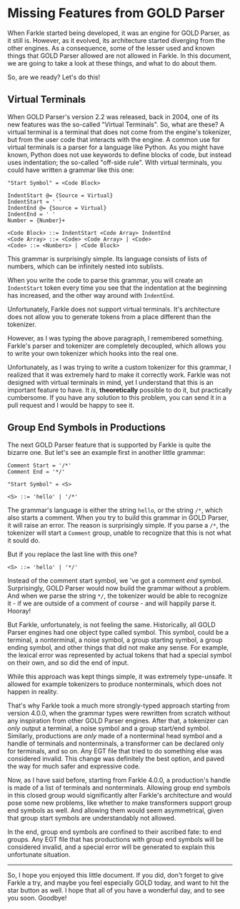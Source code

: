 # Missing Features from GOLD Parser

When Farkle started being developed, it was an engine for GOLD Parser, as it still is. However, as it evolved, its architecture started diverging from the other engines. As a consequence, some of the lesser used and known things that GOLD Parser allowed are not allowed in Farkle. In this document, we are going to take a look at these things, and what to do about them.

So, are we ready? Let's do this!

## Virtual Terminals

When GOLD Parser's version 2.2 was released, back in 2004, one of its new features was the so-called "Virtual Terminals". So, what are these? A virtual terminal is a terminal that does not come from the engine's tokenizer, but from the user code that interacts with the engine. A common use for virtual terminals is a parser for a language like Python. As you might have known, Python does not use keywords to define blocks of code, but instead uses indentation; the so-called "off-side rule". With virtual terminals, you could have written a grammar like this one:

```
"Start Symbol" = <Code Block>

IndentStart @= {Source = Virtual}
IndentStart = ' '
IndentEnd @= {Source = Virtual}
IndentEnd = ' '
Number = {Number}+

<Code Block> ::= IndentStart <Code Array> IndentEnd
<Code Array> ::= <Code> <Code Array> | <Code>
<Code> ::= <Numbers> | <Code Block>
```

This grammar is surprisingly simple. Its language consists of lists of numbers, which can be infinitely nested into sublists.

When you write the code to parse this grammar, you will create an `IndentStart` token every time you see that the indentation at the beginning has increased, and the other way around with `IndentEnd`.

Unfortunately, Farkle does not support virtual terminals. It's architecture does not allow you to generate tokens from a place different than the tokenizer.

However, as I was typing the above paragraph, I remembered something. Farkle's parser and tokenizer are completely decoupled, which allows you to write your own tokenizer which hooks into the real one.

Unfortunately, as I was trying to write a custom tokenizer for this grammar, I realized that it was extremely hard to make it correctly work. Farkle was not designed with virtual terminals in mind, yet I understand that this is an important feature to have. It _is_, __theoretically__ possible to do it, but practically cumbersome. If you have any solution to this problem, you can send it in a pull request and I would be happy to see it.

## Group End Symbols in Productions

The next GOLD Parser feature that is supported by Farkle is quite the bizarre one. But let's see an example first in another little grammar:

```
Comment Start = '/*'
Comment End = '*/'

"Start Symbol" = <S>

<S> ::= 'hello' | '/*'
```

The grammar's language is either the string `hello`, or the string `/*`, which also starts a comment. When you try to build this grammar in GOLD Parser, it will raise an error. The reason is surprisingly simple. If you parse a `/*`, the tokenizer will start a `Comment` group, unable to recognize that this is not what it sould do.

But if you replace the last line with this one?

```
<S> ::= 'hello' | '*/'
```

Instead of the comment start symbol, we 've got a comment _end_ symbol. Surprisingly, GOLD Parser would now build the grammar without a problem. And when we parse the string `*/`, the tokenizer would be able to recognize it - if we are outside of a comment of course - and will happily parse it. Hooray!

But Farkle, unfortunately, is not feeling the same. Historically, all GOLD Parser engines had one object type called symbol. This symbol, could be a terminal, a nonterminal, a noise symbol, a group starting symbol, a group ending symbol, and other things that did not make any sense. For example, the lexical error was represented by actual tokens that had a special symbol on their own, and so did the end of input.

While this approach was kept things simple, it was extremely type-unsafe. It allowed for example tokenizers to produce nonterminals, which does not happen in reality.

That's why Farkle took a much more strongly-typed approach starting from version 4.0.0, when the grammar types were rewritten from scratch without any inspiration from other GOLD Parser engines. After that, a tokenizer can _only_ output a terminal, a noise symbol and a group start/end symbol. Similarly, productions are _only_ made of a nonterminal head symbol and a handle of terminals and nonterminals, a transformer can be declared only for terminals, and so on. Any EGT file that tried to do something else was considered invalid. This change was definitely the best option, and paved the way for much safer and expressive code.

Now, as I have said before, starting from Farkle 4.0.0, a production's handle is made of a list of terminals and nonterminals. Allowing group end symbols in this closed group would significantly alter Farkle's architecture and would pose some new problems, like whether to make transformers support group end symbols as well. And allowing them would seem asymmetrical, given that group start symbols are understandably not allowed.

In the end, group end symbols are confined to their ascribed fate: to end groups. Any EGT file that has productions with group end symbols will be considered invalid, and a special error will be generated to explain this unfortunate situation.

---

So, I hope you enjoyed this little document. If you did, don't forget to give Farkle a try, and maybe you feel especially GOLD today, and want to hit the star button as well. I hope that all of you have a wonderful day, and to see you soon. Goodbye!
